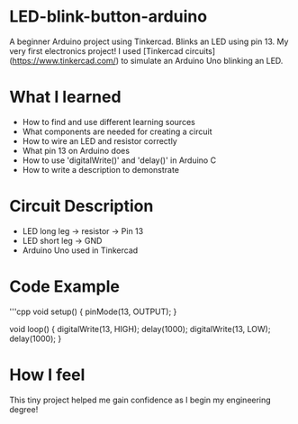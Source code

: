 # LED-blink-button-arduino
A beginner Arduino project using Tinkercad. Blinks an LED using pin 13. My very first electronics project!
I used [Tinkercad circuits] (https://www.tinkercad.com/) to simulate an Arduino Uno blinking an LED.

# What I learned
- How to find and use different learning sources
- What components are needed for creating a circuit
- How to wire an LED and resistor correctly
- What pin 13 on Arduino does
- How to use 'digitalWrite()' and 'delay()' in Arduino C
- How to write a description to demonstrate

# Circuit Description
- LED long leg -> resistor -> Pin 13
- LED short leg -> GND
- Arduino Uno used in Tinkercad

# Code Example
'''cpp
void setup() {
  pinMode(13, OUTPUT);
}

void loop() {
  digitalWrite(13, HIGH);
  delay(1000);
  digitalWrite(13, LOW);
  delay(1000);
}

# How I feel
This tiny project helped me gain confidence as I begin my engineering degree!
